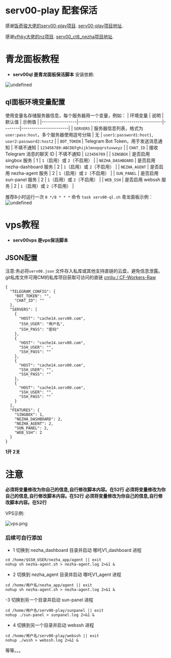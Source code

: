 # serv00-play 配套保活

感谢[饭奇骏大佬的serv00-play项目](https://github.com/frankiejun).  [serv00-play项目地址](https://github.com/frankiejun/serv00-play).

感谢[vfhky大佬的nz项目](https://github.com/vfhky).    [serv00_ct8_nezha项目地址](https://github.com/vfhky/serv00_ct8_nezha).

# 青龙面板教程
- **serv00ql 是青龙面板保活脚本**
安装依赖:

![undefined](https://jpg.jzccc.us.kg/api/cfile/AgACAgUAAxkDAAMRZ2bQVnmN3Z_WgLItlwdkKobOfjAAAkHCMRv26zhXVr8iewLtpP4BAAMCAAN4AAM2BA)

## ql面板环境变量配置
使用变量名存储服务器信息，每个服务器用一个变量，例如：
| 环境变量        | 说明                                      | 默认值 | 示例值                |
|-----------------|-----------------------------------------|--------|-----------------------|
| `SERVERS`       | 服务器信息列表，格式为 `user:pass:host`，多个服务器使用逗号分隔 | 无     | `user1:password1:host1, user2:password2:host2` |
| `BOT_TOKEN`     | Telegram Bot Token，用于发送消息通知     | 不填不通知     | `123456789:ABCDEFghijklmnopqrstuvwxyz` |
| `CHAT_ID`       | 接收 Telegram 消息的聊天 ID             | 不填不通知    | `123456789`           |
| `SINGBOX`       | 是否启用 singbox 服务                    | 1      | `1`（启用）或 `2`（不启用） |
| `NEZHA_DASHBOARD` | 是否启用 nezha-dashboard 服务            | 2      | `1`（启用）或 `2`（不启用） |
| `NEZHA_AGENT`   | 是否启用 nezha-agent 服务               | 2      | `1`（启用）或 `2`（不启用） |
| `SUN_PANEL`     | 是否启用 sun-panel 服务                  | 2      | `1`（启用）或 `2`（不启用） |
| `WEB_SSH`       | 是否启用 webssh 服务                     | 2      | `1`（启用）或 `2`（不启用） |

推荐8小时运行一次
`0 */8 * * *`
命令
`task serv00-ql.sh`
青龙面板示例：
![undefined](https://jpg.jzccc.us.kg/api/cfile/AgACAgUAAxkDAAMSZ2bRUg3zy1IQvmG98Z4EZls4VjIAAkPCMRv26zhXWE9Dy0_GKO4BAAMCAAN5AAM2BA)

# vps教程
- **serv00vps 是vps保活脚本**
## JSON配置
注意:务必将`serv00.json` 文件存入私库或其他支持直链的云盘，避免信息泄露。git私库文件可用CM的私库项目获取可访问的直链 [cmliu / CF-Workers-Raw](https://github.com/zjccc1999?submit=Search&q=raw&tab=stars&type=&sort=&direction=&submit=Search)
```
{
  "TELEGRAM_CONFIG": {
    "BOT_TOKEN": "",
    "CHAT_ID": ""
  },
  "SERVERS": [
    {
      "HOST": "cache14.serv00.com",
      "SSH_USER": "用户名",
      "SSH_PASS": "密码"
    },
    {
      "HOST": "cache14.serv00.com",
      "SSH_USER": "",
      "SSH_PASS": ""
    },
    {
      "HOST": "cache14.serv00.com",
      "SSH_USER": "",
      "SSH_PASS": ""
    },
    {
      "HOST": "cache14.serv00.com",
      "SSH_USER": "",
      "SSH_PASS": ""
    }
  ],
  "FEATURES": {
    "SINGBOX": 1,
    "NEZHA_DASHBOARD": 2,
    "NEZHA_AGENT": 2,
    "SUN_PANEL": 2,
    "WEB_SSH": 2
  }
}
```
**1开 2关**
# 注意
**必须将变量修改为你自己的信息,自行修改脚本内容。在52行** 
**必须将变量修改为你自己的信息,自行修改脚本内容。在52行**
**必须将变量修改为你自己的信息,自行修改脚本内容。在52行**


VPS示例:

![vps.png](https://jpg.jzccc.us.kg/api/cfile/AgACAgUAAxkDAAMUZ2bTXlVnF71cIaegnjd7pW_ofZ0AAkjCMRv26zhX3prNP-eOWCYBAAMCAAN4AAM2BA)


### 后续可自行添加 
- 1 切换到 nezha_dashboard 目录并启动 哪吒V1_dashboard 进程

```
cd /home/$SSH_USER/nezha_app/agent || exit
nohup sh nezha-agent.sh > nezha-agent.log 2>&1 &
```
- 2 切换到 nezha_agent 目录并启动 哪吒V1_agent 进程
```
cd /home/用户名/nezha_app/agent || exit
nohup sh nezha-agent.sh > nezha-agent.log 2>&1 &
```
-3 切换到另一个目录并启动 sun-panel 进程
```
cd /home/用户名/serv00-play/sunpanel || exit
nohup ./sun-panel > sunpanel.log 2>&1 &
```
- 4 切换到另一个目录并启动 webssh 进程
```
cd /home/用户名/serv00-play/webssh || exit
nohup ./wssh > webssh.log 2>&1 &
```
等等。。。  
